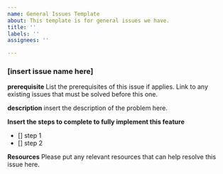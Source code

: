 ```yaml
---
name: General Issues Template
about: This template is for general issues we have.
title: ''
labels: ''
assignees: ''

---
```


### **[insert issue name here]**
**prerequisite**
List the prerequisites of this issue if applies.
Link to any existing issues that must be solved before this one.

**description**
insert the description of the problem here.

**Insert the steps to complete to fully implement this feature**
- [] step 1
- [] step 2

**Resources**
Please put any relevant resources that can help resolve this issue here.
